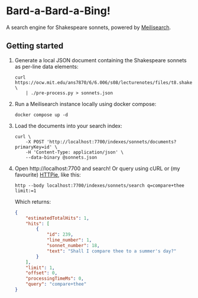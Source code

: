 # Bard-a-Bard-a-Bing!

A search engine for Shakespeare sonnets, powered by [Meilisearch](https://www.meilisearch.com/).

## Getting started

1. Generate a local JSON document containing the Shakespeare sonnets as per-line data elements:

    ```command
    curl https://ocw.mit.edu/ans7870/6/6.006/s08/lecturenotes/files/t8.shakespeare.txt \
        | ./pre-process.py > sonnets.json
    ```

2. Run a Meilisearch instance locally using docker compose:

    ```command
    docker compose up -d
    ```

3. Load the documents into your search index:

    ```command
    curl \
        -X POST 'http://localhost:7700/indexes/sonnets/documents?primaryKey=id' \
        -H 'Content-Type: application/json' \
        --data-binary @sonnets.json
    ```

4. Open http://localhost:7700 and search! Or query using cURL or (my favourite) [HTTPie](https://httpie.io/), like this:

    ```command
    http --body localhost:7700/indexes/sonnets/search q=compare+thee limit:=1
    ```

    Which returns:

    ```json
    {
        "estimatedTotalHits": 1,
        "hits": [
            {
                "id": 239,
                "line_number": 1,
                "sonnet_number": 18,
                "text": "Shall I compare thee to a summer's day?"
            }
        ],
        "limit": 1,
        "offset": 0,
        "processingTimeMs": 0,
        "query": "compare+thee"
    }
    ```
